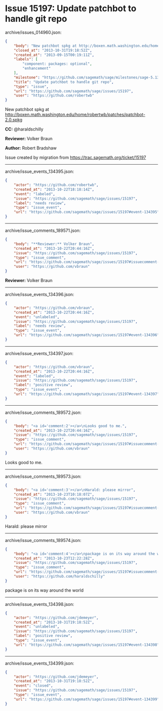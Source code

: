 # Issue 15197: Update patchbot to handle git repo

archive/issues_014960.json:
```json
{
    "body": "New patchbot spkg at http://boxen.math.washington.edu/home/robertwb/patches/patchbot-2.0.spkg\n\n**CC:**  @haraldschilly\n\n**Reviewer:** Volker Braun\n\n**Author:** Robert Bradshaw\n\nIssue created by migration from https://trac.sagemath.org/ticket/15197\n\n",
    "closed_at": "2013-10-31T19:18:52Z",
    "created_at": "2013-09-15T00:19:11Z",
    "labels": [
        "component: packages: optional",
        "enhancement"
    ],
    "milestone": "https://github.com/sagemath/sage/milestones/sage-5.13",
    "title": "Update patchbot to handle git repo",
    "type": "issue",
    "url": "https://github.com/sagemath/sage/issues/15197",
    "user": "https://github.com/robertwb"
}
```
New patchbot spkg at http://boxen.math.washington.edu/home/robertwb/patches/patchbot-2.0.spkg

**CC:**  @haraldschilly

**Reviewer:** Volker Braun

**Author:** Robert Bradshaw

Issue created by migration from https://trac.sagemath.org/ticket/15197





---

archive/issue_events_134395.json:
```json
{
    "actor": "https://github.com/robertwb",
    "created_at": "2013-10-22T18:18:14Z",
    "event": "labeled",
    "issue": "https://github.com/sagemath/sage/issues/15197",
    "label": "needs review",
    "type": "issue_event",
    "url": "https://github.com/sagemath/sage/issues/15197#event-134395"
}
```



---

archive/issue_comments_189571.json:
```json
{
    "body": "**Reviewer:** Volker Braun",
    "created_at": "2013-10-22T20:44:16Z",
    "issue": "https://github.com/sagemath/sage/issues/15197",
    "type": "issue_comment",
    "url": "https://github.com/sagemath/sage/issues/15197#issuecomment-189571",
    "user": "https://github.com/vbraun"
}
```

**Reviewer:** Volker Braun



---

archive/issue_events_134396.json:
```json
{
    "actor": "https://github.com/vbraun",
    "created_at": "2013-10-22T20:44:16Z",
    "event": "unlabeled",
    "issue": "https://github.com/sagemath/sage/issues/15197",
    "label": "needs review",
    "type": "issue_event",
    "url": "https://github.com/sagemath/sage/issues/15197#event-134396"
}
```



---

archive/issue_events_134397.json:
```json
{
    "actor": "https://github.com/vbraun",
    "created_at": "2013-10-22T20:44:16Z",
    "event": "labeled",
    "issue": "https://github.com/sagemath/sage/issues/15197",
    "label": "positive review",
    "type": "issue_event",
    "url": "https://github.com/sagemath/sage/issues/15197#event-134397"
}
```



---

archive/issue_comments_189572.json:
```json
{
    "body": "<a id='comment:2'></a>\nLooks good to me.",
    "created_at": "2013-10-22T20:44:16Z",
    "issue": "https://github.com/sagemath/sage/issues/15197",
    "type": "issue_comment",
    "url": "https://github.com/sagemath/sage/issues/15197#issuecomment-189572",
    "user": "https://github.com/vbraun"
}
```

<a id='comment:2'></a>
Looks good to me.



---

archive/issue_comments_189573.json:
```json
{
    "body": "<a id='comment:3'></a>\nHarald: please mirror",
    "created_at": "2013-10-23T10:18:07Z",
    "issue": "https://github.com/sagemath/sage/issues/15197",
    "type": "issue_comment",
    "url": "https://github.com/sagemath/sage/issues/15197#issuecomment-189573",
    "user": "https://github.com/vbraun"
}
```

<a id='comment:3'></a>
Harald: please mirror



---

archive/issue_comments_189574.json:
```json
{
    "body": "<a id='comment:4'></a>\npackage is on its way around the world",
    "created_at": "2013-10-23T12:22:28Z",
    "issue": "https://github.com/sagemath/sage/issues/15197",
    "type": "issue_comment",
    "url": "https://github.com/sagemath/sage/issues/15197#issuecomment-189574",
    "user": "https://github.com/haraldschilly"
}
```

<a id='comment:4'></a>
package is on its way around the world



---

archive/issue_events_134398.json:
```json
{
    "actor": "https://github.com/jdemeyer",
    "created_at": "2013-10-31T19:18:52Z",
    "event": "unlabeled",
    "issue": "https://github.com/sagemath/sage/issues/15197",
    "label": "positive review",
    "type": "issue_event",
    "url": "https://github.com/sagemath/sage/issues/15197#event-134398"
}
```



---

archive/issue_events_134399.json:
```json
{
    "actor": "https://github.com/jdemeyer",
    "created_at": "2013-10-31T19:18:52Z",
    "event": "closed",
    "issue": "https://github.com/sagemath/sage/issues/15197",
    "type": "issue_event",
    "url": "https://github.com/sagemath/sage/issues/15197#event-134399"
}
```

